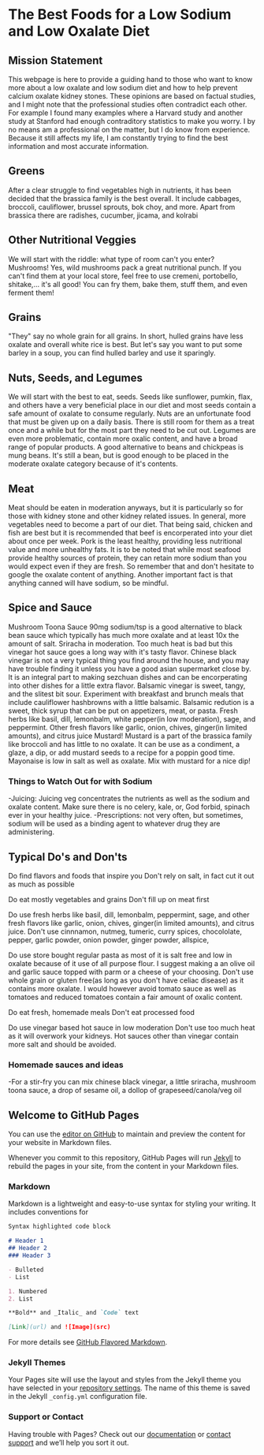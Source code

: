 # The Best Foods for a Low Sodium and Low Oxalate Diet

## Mission Statement
This webpage is here to provide a guiding hand to those who want to know more about a low oxalate and low sodium diet and how to help prevent calcium oxalate kidney stones. These opinions are based on factual studies, and I might note that the professional studies often contradict each other. For example I found many examples where a Harvard study and another study at Stanford had enough contraditory statistics to make you worry. I by no means am a professional on the matter, but I do know from experience. Because it still affects my life, I am constantly trying to find the best information and most accurate information.

## Greens
After a clear struggle to find vegetables high in nutrients, it has been decided that the brassica family is the best overall. It include cabbages, broccoli, cauliflower, brussel sprouts, bok choy, and more. Apart from brassica there are radishes, cucumber, jicama, and kolrabi 

## Other Nutritional Veggies
We will start with the riddle: what type of room can't you enter? Mushrooms! Yes, wild mushrooms pack a great nutritional punch. If you can't find them at your local store, feel free to use cremeni, portobello, shitake,... it's all good! You can fry them, bake them, stuff them, and even ferment them!

## Grains
"They" say no whole grain for all grains. In short, hulled grains have less oxalate and overall white rice is best. But let's say you want to put some barley in a soup, you can find hulled barley and use it sparingly.

## Nuts, Seeds, and Legumes
We will start with the best to eat, seeds. Seeds like sunflower, pumkin, flax, and others have a very beneficial place in our diet and most seeds contain a safe amount of oxalate to consume regularly. Nuts are an unfortunate food that must be given up on a daily basis. There is still room for them as a treat once and a while but for the most part they need to be cut out. Legumes are even more problematic, contain more oxalic content, and have a broad range of popular products. A good alternative to beans and chickpeas is mung beans. It's still a bean, but is good enough to be placed in the moderate oxalate category because of it's contents.

## Meat
Meat should be eaten in moderation anyways, but it is particularly so for those with kidney stone and other kidney related issues. In general, more vegetables need to become a part of our diet. That being said, chicken and fish are best but it is recommended that beef is encorperated into your diet about once per week. Pork is the least healthy, providing less nutritional value and more unhealthy fats. It is to be noted that while most seafood provide healthy sources of protein, they can retain more sodium than you would expect even if they are fresh. So remember that and don't hesitate to google the oxalate content of anything. Another important fact is that anything canned will have sodium, so be mindful.

## Spice and Sauce
Mushroom Toona Sauce 90mg sodium/tsp is a good alternative to black bean sauce which typically has much more oxalate and at least 10x the amount of salt.
Sriracha in moderation. Too much heat is bad but this vinegar hot sauce goes a long way with it's tasty flavor.
Chinese black vinegar is not a very typical thing you find around the house, and you may have trouble finding it unless you have a good asian supermarket close by. It is an integral part to making sezchuan dishes and can be encorperating into other dishes for a little extra flavor.
Balsamic vinegar is sweet, tangy, and the slitest bit sour. Experiment with breakfast and brunch meals that include cauliflower hashbrowns with a little balsamic.
Balsamic redution is a sweet, thick syrup that can be put on appetizers, meat, or pasta.
Fresh herbs like basil, dill, lemonbalm, white pepper(in low moderation), sage, and peppermint. Other fresh flavors like garlic, onion, chives, ginger(in limited amounts), and citrus juice
Mustard! Mustard is a part of the brassica family like broccoli and has little to no oxalate. It can be use as a condiment, a glaze, a dip, or add mustard seeds to a recipe for a poppin good time.
Mayonaise is low in salt as well as oxalate. Mix with mustard for a nice dip!

### Things to Watch Out for with Sodium
-Juicing: Juicing veg concentrates the nutrients as well as the sodium and oxalate content. Make sure there is no celery, kale, or, God forbid, spinach ever in your healthy juice.
-Prescriptions: not very often, but sometimes, sodium will be used as a binding agent to whatever drug they are administering.

## Typical Do's and Don'ts

Do find flavors and foods that inspire you
Don't rely on salt, in fact cut it out as much as possible

Do eat mostly vegetables and grains
Don't fill up on meat first 

Do use fresh herbs like basil, dill, lemonbalm, peppermint, sage, and other fresh flavors like garlic, onion, chives, ginger(in limited amounts), and citrus juice.
Don't use cinnnamon, nutmeg, tumeric, curry spices, chocololate, pepper, garlic powder, onion powder, ginger powder, allspice, 

Do use store bought regular pasta as most of it is salt free and low in oxalate because of it use of all purpose flour. I suggest making a an olive oil and garlic sauce topped with parm or a cheese of your choosing.
Don't use whole grain or gluten free(as long as you don't have celiac disease) as it contains more oxalate. I would however avoid tomato sauce as well as tomatoes and reduced tomatoes contain a fair amount of oxalic content.

Do eat fresh, homemade meals
Don't eat processed food

Do use vinegar based hot sauce in low moderation
Don't use too much heat as it will overwork your kidneys. Hot sauces other than vinegar contain more salt and should be avoided.

### Homemade sauces and ideas
-For a stir-fry you can mix chinese black vinegar, a little sriracha, mushroom toona sauce, a drop of sesame oil, a dollop of grapeseed/canola/veg oil

## Welcome to GitHub Pages

You can use the [editor on GitHub](https://github.com/Ange-L90/octocat/edit/master/index.md) to maintain and preview the content for your website in Markdown files.

Whenever you commit to this repository, GitHub Pages will run [Jekyll](https://jekyllrb.com/) to rebuild the pages in your site, from the content in your Markdown files.

### Markdown

Markdown is a lightweight and easy-to-use syntax for styling your writing. It includes conventions for

```markdown
Syntax highlighted code block

# Header 1
## Header 2
### Header 3

- Bulleted
- List

1. Numbered
2. List

**Bold** and _Italic_ and `Code` text

[Link](url) and ![Image](src)
```

For more details see [GitHub Flavored Markdown](https://guides.github.com/features/mastering-markdown/).

### Jekyll Themes

Your Pages site will use the layout and styles from the Jekyll theme you have selected in your [repository settings](https://github.com/Ange-L90/octocat/settings). The name of this theme is saved in the Jekyll `_config.yml` configuration file.

### Support or Contact

Having trouble with Pages? Check out our [documentation](https://help.github.com/categories/github-pages-basics/) or [contact support](https://github.com/contact) and we’ll help you sort it out.
